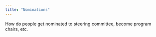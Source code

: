 ```yaml
---
title: "Nominations"
---
```


How do people get nominated to steering committee, become program chairs, etc.